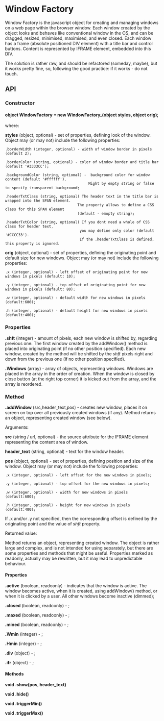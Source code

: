 # Window Factory

Window Factory is the javascript object for creating and managing windows on a web page within the browser window. Each window created by the object looks and behaves like conventional window in the OS, and can be dragged, resized, minimised, maximised, and even closed. Each window has a frame (absolute positioned DIV element) with a title bar and control buttons. Content is represented by IFRAME element, embedded into this DIV.

The solution is rather raw, and should be refactored (someday, maybe), but it works pretty fine, so, following the good practice: if it works - do not touch.

## API

### Constructor
      
#### object WindowFactory = new WindowFactory_(object styles, object orig);
      
where:
          
  **styles** (object, optional) - set of properties, defining look of the window. Object may (or may not) include the following properties:
                    
	.borderWidth (integer, optional) - width of window border in pixels (default 2);
                 
	.borderColor (string, optional) - color of window border and title bar (default '#3333CC');
                 
	.backgroundColor (string, optional) -  background color for window content (default '#ffffff'). 
                                          Might by empty string or false to specify transparent background;
               
	.headerTxtClass (string, optional) The header text in the title bar is wrapped into the SPAN element.
                                     The property allows to define a CSS class for this SPAN element
                                     (default - emopty string);
                                              
	.headerTxtColor (string, optional) If you dont need a whole of CSS class for header text, 
                                      you may define only color (default '#CCCC33').
                                      If the .headerTxtClass is defined, this property is ignored.
  

  **orig** (object, optional) - set of properties, defining the originating point and default size for new windows. Object may (or may not) include the following properties:
  
  	.x (integer, optional) - left offset of originating point for new windows in pixels (default: 10);
	
	.y (integer, optional) - top offset of originating point for new windows in pixels (default: 80);
	
	.w (integer, optional) - default width for new windows in pixels (default:600);
	
	.h (integer, optional) - default height for new windows in pixels (default:400);
	
### Properties

**.shft** (integer) - amount of pixels, each new window is shifted by, regarding previous one. The first window created by the addWindow() method is placed into originating point (if no other position specified). Each new window, created by the method will be shifted by the _shft_ pixels right and down from the previous one (if no other position specified).

**.Windows** (array) - array of objects, representing windows. Windows are placed in the array in the order of creation. When the window is closed by close button (at the right top corner) it is kicked out from the array, and the array is reordered.

### Method

**.addWindow** (src,header_text,pos) - creates new window, places it on screen on top over all previously created windows (if any). Method returns an object, representing created window (see below).

Arguments:

**src** (string / url, optional) - the source attribute for the IFRAME element representing the content area of window.

**header_text** (string, optional) - text for the window header.

**pos** (object, optional) - set of properties, defining position and size of the window. Object may (or may not) include the following properties:
  
  	.x (integer, optional) - left offset for the new windows in pixels;
	
	.y (integer, optional) - top offset for the new windows in pixels;
	
	.w (integer, optional) - width for new windows in pixels (default:600);
	
	.h (integer, optional) - height for new windows in pixels (default:400);
	
If .x and/or .y not specified, then the corresponding offset is defined by the originating point and the value of _shft_ property.
	
Returned value: 

Method returns an object, representing created window. The object is rather large and complex, and is not intended for using separately, but there are some properties and methods that might be useful. Properties marked as readonly, actually may be rewritten, but it may lead to unpredictable behaviour.

#### Properties
	
**.active** (boolean, readoonly) - indicates that the window is active. The window becomes active, when it is created, using addWindow() method, or when it is clicked by a user. All other windows become inactive (dimmed);
		
**.closed** (boolean, readoonly) - ;
		
**.maxed** (boolean, readoonly) - ;
		
**.mined** (boolean, readoonly) - ;
		
**.Wmin** (integer) - ;
		
**.Hmin** (integer) - ;
		
**.div** (object) - ;
		
**.ifr** (object) - ;
		
#### Methods
	
**void .show(pos, header_text)**
		
**void .hide()**
		
**void .triggerMin()**
		
**void .triggerMax()**
		
		



